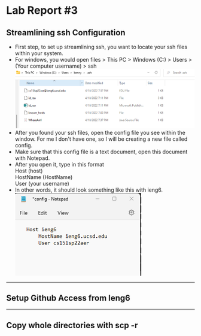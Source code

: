# Lab Report #3

## Streamlining ssh Configuration

* First step, to set up streamlining ssh, you want to locate your ssh files within your system.
* For windows, you would open files > This PC > Windows (C:) > Users > (Your computer username) > ssh
![Image](sshFiles.png)
* After you found your ssh files, open the config file you see within the window. For me I don't have one, so I will be creating a new file called config.
* Make sure that this config file is a text document, open this document with Notepad.
* After you open it, type in this format
<br/>Host (host)
<br/>HostName (HostName)
<br/>User (your username)
* In other words, it should look something like this with ieng6.
![Image](configpic.png)
---

## Setup Github Access from Ieng6

---

## Copy whole directories with scp -r